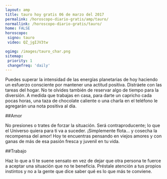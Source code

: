 ```yaml
---
layout: amp
title: tauro hoy gratis 06 de marzo del 2017 
permalink: /horoscopo-diario-gratis/amp/tauro/
normallink: /horoscopo-diario-gratis/tauro/
home: FALSE
horoscopo:
 signo: tauro
 video: QZ_jgIJV3tw

ogimg: /images/tauro_char.png
sitemap:
 priority: 1
 changefreq: 'daily'
---
```



Puedes superar la intensidad de las energías planetarias de hoy haciendo un esfuerzo consciente por mantener una actitud positiva. Distráete con las tareas del hogar. No te olvides también de reservar algo de tiempo para la diversión. A medida que trabajas en casa, para darte un capricho cada pocas horas, una taza de chocolate caliente o una charla en el teléfono le agregarán una nota positiva al día.

##Amor

No presiones o trates de forzar la situación. Será contraproducente; lo que el Universo quiera para ti va a suceder. ¡Simplemente flota... y cosecha la recompensa del amor! Hoy te encuentras pensando en viejos amores y con ganas de más de esa pasión fresca y juvenil en tu vida.

##Trabajo

Haz lo que a ti te suene sensato en vez de dejar que otra persona te fuerce a aceptar una situación que no te beneficia. Préstale atención a tus propios instintos y no a la gente que dice saber qué es lo que más te conviene.